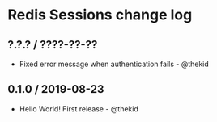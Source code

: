 Redis Sessions change log
=========================

## ?.?.? / ????-??-??

* Fixed error message when authentication fails - @thekid

## 0.1.0 / 2019-08-23

* Hello World! First release - @thekid